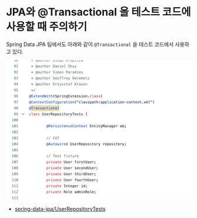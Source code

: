 # JPA와 @Transactional 을 테스트 코드에 사용할 때 주의하기


[](https://www.facebook.com/tobyilee/posts/pfbid037KmQz4TbwBfgkAXc8JjMjipMesF9iuTTWvMtUKirr3742cGfvVrq4Aft33CGmLWSl)

Spring Data JPA 팀에서도 아래와 같이 `@Transactional` 을 테스트 코드에서 사용하고 있다.  

![spring-team](./images/spring-team.png)

- [spring-data-jpa/UserRepositoryTests](https://github.com/spring-projects/spring-data-jpa/blob/main/spring-data-jpa/src/test/java/org/springframework/data/jpa/repository/UserRepositoryTests.java)

